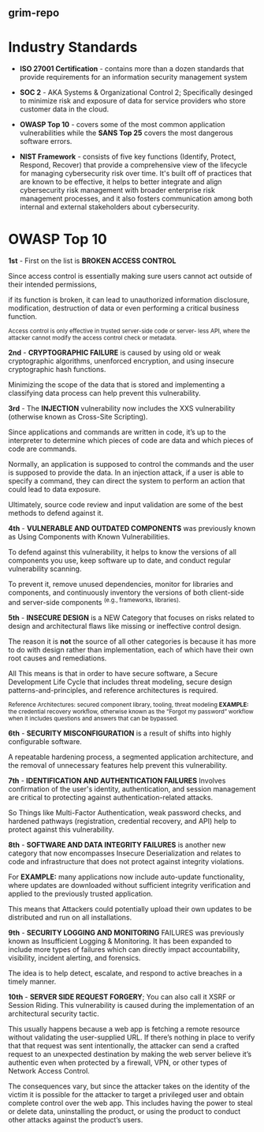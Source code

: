## grim-repo



# Industry Standards 

- **ISO 27001 Certification** - contains more than a dozen standards that provide requirements for an information security management system

- **SOC 2** - AKA Systems & Organizational Control 2; Specifically desinged to minimize risk and exposure of data for service providers who store customer data in the cloud.

- **OWASP Top 10** - covers some of the most common application vulnerabilities while the **SANS Top 25** covers the most dangerous software errors. 

- **NIST Framework** - consists of five key functions (Identify, Protect, Respond, Recover) that provide a comprehensive view of the lifecycle for managing cybersecurity risk over time. It's built off of practices that are known to be effective, it helps to better integrate and align cybersecurity risk management with broader enterprise risk management processes, and it also fosters communication among both internal and external stakeholders about cybersecurity. 





# OWASP Top 10


**1st** - First on the list is **BROKEN ACCESS CONTROL** 

Since access control is essentially making sure users cannot act outside of their intended permissions,

if its function is broken, it can lead to unauthorized information disclosure, modification, destruction of data or even performing a critical business function.

<sup> Access control is only effective in trusted server-side code or server- less   API, where the attacker cannot modify the access control check or metadata. </sup>




**2nd** - **CRYPTOGRAPHIC FAILURE** is caused by using old or weak cryptographic algorithms, 
unenforced encryption, and using insecure cryptographic hash functions.

Minimizing the scope of the data that is stored and implementing a classifying data process can help prevent this vulnerability.




**3rd** - The **INJECTION** vulnerability now includes the XXS vulnerability (otherwise known as Cross-Site Scripting).

Since applications and commands are written in code, it’s up to the interpreter to determine which pieces of code are data and which pieces of code are commands. 

Normally, an application is supposed to control the commands and the user is supposed to provide the data. In an injection attack, if a user is able to specify a command, they can direct the system to perform an action that could lead to data exposure.

Ultimately, source code review and input validation are some of the best methods to defend against it.




**4th** - **VULNERABLE AND OUTDATED COMPONENTS** was previously known as Using Components with Known Vulnerabilities. 

To defend against this vulnerability, it helps to know the versions of all components you use, keep software up to date, and conduct regular vulnerability scanning. 

To prevent it, remove unused dependencies, monitor for libraries and components, and continuously inventory the versions of both client-side and server-side components <sup>(e.g., frameworks, libraries).</sup>




**5th** - **INSECURE DESIGN** is a NEW Category that focuses on risks related to design and architectural flaws like missing or ineffective control design.

The reason it is **not** the source of all other categories is because it has more to do with design rather than  implementation, each of which have their own root causes and remediations.

All This means is that in order to have secure software, a Secure Development Life Cycle that includes threat modeling, secure design patterns-and-principles, and reference architectures is required.

<sup>Reference Architectures: secured component library, tooling, threat modeling
**EXAMPLE:** the credential recovery workflow, otherwise known as the “Forgot my password” workflow when it includes questions and answers that can be bypassed.</sup>




**6th** - **SECURITY MISCONFIGURATION**  is a result of shifts into highly configurable software.

A repeatable hardening process, a segmented application architecture, and the removal of unnecessary features help prevent this vulnerability.




**7th** - **IDENTIFICATION AND AUTHENTICATION FAILURES** Involves confirmation of the user's identity, authentication, and session management are critical to protecting against authentication-related attacks.

 So Things like Multi-Factor Authentication, weak password checks, and hardened pathways (registration, credential recovery, and API) help to protect against this vulnerability.
 
 
 
 
**8th** - **SOFTWARE AND DATA INTEGRITY FAILURES** is another new category that now encompasses Insecure Deserialization and relates to code and infrastructure that does not protect against integrity violations.
 
For **EXAMPLE:** many applications now include auto-update functionality, where updates are downloaded without sufficient integrity verification and applied to the previously trusted application.

This means that Attackers could potentially upload their own updates to be distributed and run on all installations.




**9th** - **SECURITY LOGGING AND MONITORING** FAILURES was previously known as Insufficient Logging & Monitoring. It has been expanded to include more types of failures which can directly impact accountability, visibility, incident alerting, and forensics. 

The idea is to help detect, escalate, and respond to active breaches in a timely manner.




**10th** - **SERVER SIDE REQUEST FORGERY**; You can also call it XSRF or Session Riding. This vulnerability is caused during the implementation of an architectural security tactic.

This usually happens because a web app is fetching a remote resource without validating the user-supplied URL. If there’s nothing in place to verify that that request was sent intentionally, the attacker can send a crafted request to an unexpected destination by making the web server believe it’s authentic even when protected by a firewall, VPN, or other types of Network Access Control.

 The consequences vary, but since the attacker takes on the identity of the victim it is possible for the attacker to target a privileged user and obtain complete control over the web app. This includes having the power to steal or delete data, uninstalling the product, or using the product to conduct other attacks against the product’s users.
 

